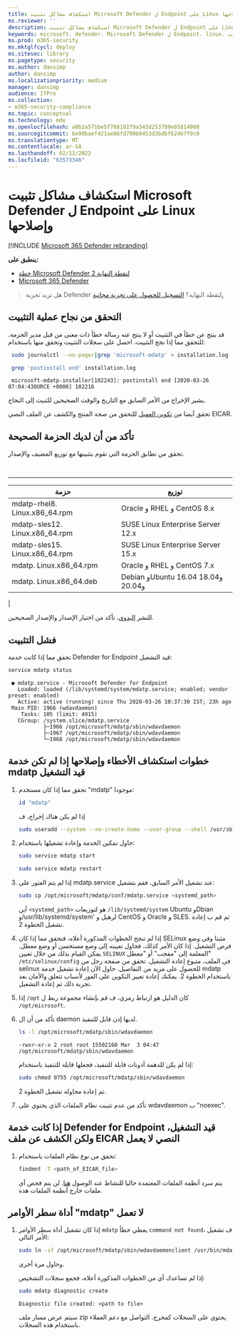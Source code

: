 ```yaml
---
title: استكشاف مشاكل تثبيت Microsoft Defender ل Endpoint على Linux وإصلاحها
ms.reviewer: ''
description: استكشاف مشاكل تثبيت Microsoft Defender ل Endpoint على Linux وإصلاحها
keywords: microsoft، defender، Microsoft Defender ل Endpoint، linux، التثبيت
ms.prod: m365-security
ms.mktglfcycl: deploy
ms.sitesec: library
ms.pagetype: security
ms.author: dansimp
author: dansimp
ms.localizationpriority: medium
manager: dansimp
audience: ITPro
ms.collection:
- m365-security-compliance
ms.topic: conceptual
ms.technology: mde
ms.openlocfilehash: a0b2a571be5f78818279a343d253709e05814908
ms.sourcegitcommit: 6e90baef421ae06fd790b0453d3bdbf624b7f9c0
ms.translationtype: MT
ms.contentlocale: ar-SA
ms.lasthandoff: 02/12/2022
ms.locfileid: "63573346"
---
```

# <a name="troubleshoot-installation-issues-for-microsoft-defender-for-endpoint-on-linux"></a>استكشاف مشاكل تثبيت Microsoft Defender ل Endpoint على Linux وإصلاحها

[!INCLUDE [Microsoft 365 Defender rebranding](../../includes/microsoft-defender.md)]

**ينطبق على:**
- [خطة Microsoft Defender لنقطة النهاية 2](https://go.microsoft.com/fwlink/p/?linkid=2154037)
- [Microsoft 365 Defender](https://go.microsoft.com/fwlink/?linkid=2118804)

> هل تريد تجربة Defender لنقطة النهاية؟ [التسجيل للحصول على تجربة مجانية.](https://signup.microsoft.com/create-account/signup?products=7f379fee-c4f9-4278-b0a1-e4c8c2fcdf7e&ru=https://aka.ms/MDEp2OpenTrial?ocid=docs-wdatp-investigateip-abovefoldlink)

## <a name="verify-that-the-installation-succeeded"></a>التحقق من نجاح عملية التثبيت

قد ينتج عن خطأ في التثبيت أو لا ينتج عنه رسالة خطأ ذات معنى من قبل مدير الحزمة. للتحقق مما إذا نجح التثبيت، احصل على سجلات التثبيت وتحقق منها باستخدام:

```bash
 sudo journalctl --no-pager|grep 'microsoft-mdatp' > installation.log
```

```bash
 grep 'postinstall end' installation.log
```

```Output
 microsoft-mdatp-installer[102243]: postinstall end [2020-03-26 07:04:43OURCE +0000] 102216
```

يشير الإخراج من الأمر السابق مع التاريخ والوقت الصحيحين للثبيت إلى النجاح.

تحقق أيضا من [تكوين العميل](linux-install-manually.md#client-configuration) للتحقق من صحة المنتج والكشف عن الملف النصي EICAR.

## <a name="make-sure-you-have-the-correct-package"></a>تأكد من أن لديك الحزمة الصحيحة

تحقق من تطابق الحزمة التي تقوم بتثبيتها مع توزيع المضيف والإصدار.

<br>

****

|حزمة|توزيع|
|---|---|
|mdatp-rhel8. Linux.x86_64.rpm|Oracle و RHEL و CentOS 8.x|
|mdatp-sles12. Linux.x86_64.rpm|SUSE Linux Enterprise Server 12.x|
|mdatp-sles15. Linux.x86_64.rpm|SUSE Linux Enterprise Server 15.x|
|mdatp. Linux.x86_64.rpm|Oracle و RHEL و CentOS 7.x|
|mdatp. Linux.x86_64.deb|Debian وUbuntu 16.04 و18.04 و20.04|
|

للنشر [اليدوي](linux-install-manually.md)، تأكد من اختيار الإصدار والإصدار الصحيحين.

## <a name="installation-failed"></a>فشل التثبيت

تحقق مما إذا كانت خدمة Defender for Endpoint قيد التشغيل:

```bash
service mdatp status
```

```Output
 ● mdatp.service - Microsoft Defender for Endpoint
   Loaded: loaded (/lib/systemd/system/mdatp.service; enabled; vendor preset: enabled)
   Active: active (running) since Thu 2020-03-26 10:37:30 IST; 23h ago
 Main PID: 1966 (wdavdaemon)
    Tasks: 105 (limit: 4915)
   CGroup: /system.slice/mdatp.service
           ├─1966 /opt/microsoft/mdatp/sbin/wdavdaemon
           ├─1967 /opt/microsoft/mdatp/sbin/wdavdaemon
           └─1968 /opt/microsoft/mdatp/sbin/wdavdaemon
 ```

## <a name="steps-to-troubleshoot-if-the-mdatp-service-isnt-running"></a>خطوات استكشاف الأخطاء وإصلاحها إذا لم تكن خدمة mdatp قيد التشغيل

1. تحقق مما إذا كان مستخدم "mdatp" موجودا:

    ```bash
    id "mdatp"
    ```

    إذا لم يكن هناك إخراج، ف

    ```bash
    sudo useradd --system --no-create-home --user-group --shell /usr/sbin/nologin mdatp
    ```

2. حاول تمكين الخدمة وإعادة تشغيلها باستخدام:

    ```bash
    sudo service mdatp start
    ```

    ```bash
    sudo service mdatp restart
    ```

3. إذا لم يتم العثور على mdatp.service عند تشغيل الأمر السابق، فقم بتشغيل:

    ```bash
    sudo cp /opt/microsoft/mdatp/conf/mdatp.service <systemd_path> 
    ```

    أين `<systemd_path>` هو لتوزيعات `/lib/systemd/system` Ubuntu وDbian و/usr/lib/systemd/system' لرهيل و CentOS و Oracle و SLES. ثم قم ب إعادة تشغيل الخطوة 2.

4. إذا لم تنجح الخطوات المذكورة أعلاه، فتحقق مما إذا كان SELinux مثبتا وفي وضع فرض التشغيل. إذا كان الأمر كذلك، فحاول تعيينه إلى وضع مستحسن أو وضع معطل. يمكن القيام بذلك من خلال تعيين `SELINUX` المعلمة إلى "مفجب" أو "معطل" `/etc/selinux/config` في الملف، متبوع إعادة التشغيل. تحقق من صفحة رجل من selinux للحصول على مزيد من التفاصيل.
حاول الآن إعادة تشغيل خدمة mdatp باستخدام الخطوة 2. يمكنك إعادة تغيير التكوين على الفور لأسباب تتعلق والأمان بعد تجربة ذلك ثم إعادة التشغيل.

5. إذا `/opt` كان الدليل هو ارتباط رمزي، ف قم بإنشاء مجموعة ربط ل `/opt/microsoft`.

6. تأكد من أن ال daemon لديها إذن قابل للتنفيذ.

    ```bash
    ls -l /opt/microsoft/mdatp/sbin/wdavdaemon
    ```

    ```Output
    -rwxr-xr-x 2 root root 15502160 Mar  3 04:47 /opt/microsoft/mdatp/sbin/wdavdaemon
    ```

    إذا لم يكن للدهمة أذونات قابلة للتنفيذ، فجعلها قابلة للتنفيذ باستخدام:

    ```bash
    sudo chmod 0755 /opt/microsoft/mdatp/sbin/wdavdaemon
    ```

    ثم إعادة محاولة تشغيل الخطوة 2.

7. تأكد من عدم تثبيت نظام الملفات الذي يحتوي على wdavdaemon ب "noexec".

## <a name="if-the-defender-for-endpoint-service-is-running-but-the-eicar-text-file-detection-doesnt-work"></a>إذا كانت خدمة Defender for Endpoint قيد التشغيل، ولكن الكشف عن ملف EICAR النصي لا يعمل

1. تحقق من نوع نظام الملفات باستخدام:

    ```bash
    findmnt -T <path_of_EICAR_file>
    ```

    يتم سرد أنظمة الملفات المعتمدة حاليا للنشاط عند الوصول [هنا](microsoft-defender-endpoint-linux.md#system-requirements). لن يتم فحص أي ملفات خارج أنظمة الملفات هذه.

## <a name="command-line-tool-mdatp-isnt-working"></a>أداة سطر الأوامر "mdatp" لا تعمل

1. إذا كان تشغيل أداة سطر الأوامر `mdatp` يعطي خطأ `command not found`، ف تشغيل الأمر التالي:

    ```bash
    sudo ln -sf /opt/microsoft/mdatp/sbin/wdavdaemonclient /usr/bin/mdatp
    ```

    وحاول مرة أخرى.

    إذا لم تساعدك أي من الخطوات المذكورة أعلاه، فجمع سجلات التشخيص:

    ```bash
    sudo mdatp diagnostic create
    ```

    ```Output
    Diagnostic file created: <path to file>
    ```

    سيتم عرض مسار ملف zip يحتوي على السجلات كمخرج. التواصل مع دعم العملاء باستخدام هذه السجلات.
